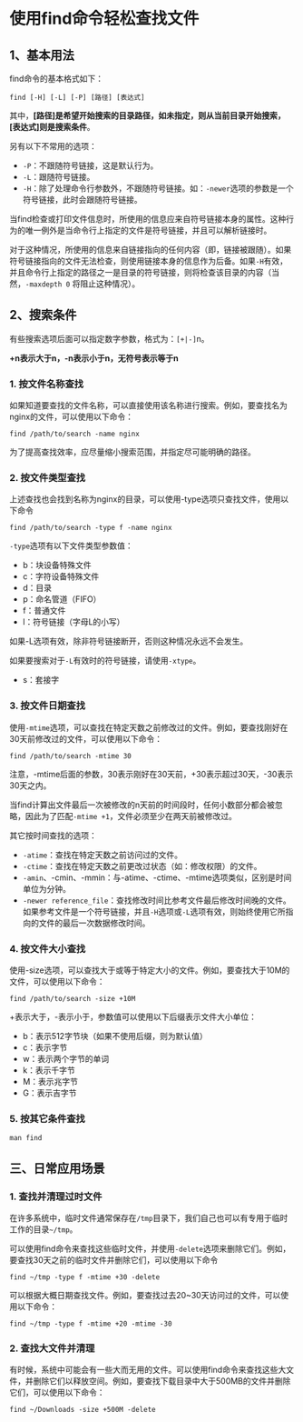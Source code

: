 # 使用find命令轻松查找文件

## 1、基本用法

find命令的基本格式如下：

```
find [-H] [-L] [-P] [路径] [表达式]
```

其中，**[路径]是希望开始搜索的目录路径，如未指定，则从当前目录开始搜索，[表达式]则是搜索条件**。

另有以下不常用的选项：

* `-P`：不跟随符号链接，这是默认行为。
* `-L`：跟随符号链接。
* `-H`：除了处理命令行参数外，不跟随符号链接。如：`-newer`选项的参数是一个符号链接，此时会跟随符号链接。

当find检查或打印文件信息时，所使用的信息应来自符号链接本身的属性。这种行为的唯一例外是当命令行上指定的文件是符号链接，并且可以解析链接时。

对于这种情况，所使用的信息来自链接指向的任何内容（即，链接被跟随）。如果符号链接指向的文件无法检查，则使用链接本身的信息作为后备。如果`-H`有效，并且命令行上指定的路径之一是目录的符号链接，则将检查该目录的内容（当然，`-maxdepth 0` 将阻止这种情况）。

## 2、搜索条件

有些搜索选项后面可以指定数字参数，格式为：`[+|-]`n。

**+n表示大于n，-n表示小于n，无符号表示等于n**


### 1. 按文件名称查找

如果知道要查找的文件名称，可以直接使用该名称进行搜索。例如，要查找名为nginx的文件，可以使用以下命令：

```
find /path/to/search -name nginx
```

为了提高查找效率，应尽量缩小搜索范围，并指定尽可能明确的路径。


### 2. 按文件类型查找

上述查找也会找到名称为nginx的目录，可以使用-type选项只查找文件，使用以下命令

```
find /path/to/search -type f -name nginx
```

`-type`选项有以下文件类型参数值：

* b：块设备特殊文件
* c：字符设备特殊文件
* d：目录
* p：命名管道（FIFO）
* f：普通文件
* l：符号链接（字母L的小写）

如果-L选项有效，除非符号链接断开，否则这种情况永远不会发生。

如果要搜索对于`-L`有效时的符号链接，请使用`-xtype`。

* s：套接字

### 3. 按文件日期查找

使用`-mtime`选项，可以查找在特定天数之前修改过的文件。例如，要查找刚好在30天前修改过的文件，可以使用以下命令：

```
find /path/to/search -mtime 30
```

注意，-mtime后面的参数，30表示刚好在30天前，+30表示超过30天，-30表示30天之内。

当find计算出文件最后一次被修改的n天前的时间段时，任何小数部分都会被忽略，因此为了匹配`-mtime +1`，文件必须至少在两天前被修改过。

其它按时间查找的选项：

* `-atime`：查找在特定天数之前访问过的文件。
* `-ctime`：查找在特定天数之前更改过状态（如：修改权限）的文件。
* `-amin`、-cmin、-mmin：与-atime、-ctime、-mtime选项类似，区别是时间单位为分钟。
* `-newer reference_file`：查找修改时间比参考文件最后修改时间晚的文件。如果参考文件是一个符号链接，并且`-H`选项或`-L`选项有效，则始终使用它所指向的文件的最后一次数据修改时间。

### 4. 按文件大小查找

使用-size选项，可以查找大于或等于特定大小的文件。例如，要查找大于10M的文件，可以使用以下命令：

```
find /path/to/search -size +10M
```

+表示大于，-表示小于，参数值可以使用以下后缀表示文件大小单位：

* b：表示512字节块（如果不使用后缀，则为默认值）
* c：表示字节
* w：表示两个字节的单词
* k：表示千字节
* M：表示兆字节
* G：表示吉字节

### 5. 按其它条件查找

```
man find
```

## 三、日常应用场景

### 1. 查找并清理过时文件

在许多系统中，临时文件通常保存在`/tmp`目录下，我们自己也可以有专用于临时工作的目录`~/tmp`。

可以使用find命令来查找这些临时文件，并使用`-delete`选项来删除它们。例如，要查找30天之前的临时文件并删除它们，可以使用以下命令

```
find ~/tmp -type f -mtime +30 -delete
```

可以根据大概日期查找文件。例如，要查找过去20~30天访问过的文件，可以使用以下命令：

```
find ~/tmp -type f -mtime +20 -mtime -30
```


### 2. 查找大文件并清理

有时候，系统中可能会有一些大而无用的文件。可以使用find命令来查找这些大文件，并删除它们以释放空间。例如，要查找下载目录中大于500MB的文件并删除它们，可以使用以下命令：

```
find ~/Downloads -size +500M -delete
```


